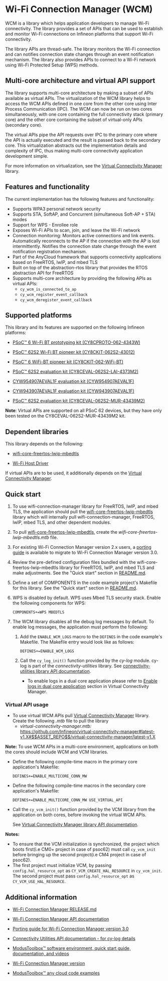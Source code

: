 # Wi-Fi Connection Manager (WCM)

WCM is a library which helps application developers to manage Wi-Fi connectivity. The library provides a set of APIs that can be used to establish and monitor Wi-Fi connections on Infineon platforms that support Wi-Fi connectivity.

The library APIs are thread-safe. The library monitors the Wi-Fi connection and can notifies connection state changes through an event notification mechanism. The library also provides APIs to connect to a Wi-Fi network using Wi-Fi Protected Setup (WPS) methods.

## Multi-core architecture and virtual API support

The library supports multi-core architecture by making a subset of APIs available as virtual APIs. The virtualization of the WCM library helps to access the WCM APIs defined in one core from the other core using Inter Process Communication (IPC). The WCM can now be run on two cores simultaneously, with one core containing the full connectivity stack (primary core) and the other core containing the subset of virtual-only APIs (secondary core).

The virtual APIs pipe the API requests over IPC to the primary core where the API is actually executed and the result is passed back to the secondary core. This virtualization abstracts out the implementation details and complexity of IPC, thus making multi-core connectivity application development simple.

For more information on virtualization, see the [Virtual Connectivity Manager](https://github.com/Infineon/virtual-connectivity-manager) library.


## Features and functionality

The current implementation has the following features and functionality:

- Supports WPA3 personal network security
- Supports STA, SoftAP, and Concurrent (simultaneous Soft-AP + STA) modes
- Support for WPS - Enrollee role
- Exposes Wi-Fi APIs to scan, join, and leave the Wi-Fi network
- Connection monitoring: Monitors active connections and link events. Automatically reconnects to the AP if the connection with the AP is lost intermittently. Notifies the connection state change through the event notification registration mechanism.
- Part of the AnyCloud framework that supports connectivity applications based on FreeRTOS, lwIP, and mbed TLS
- Built on top of the abstraction-rtos library that provides the RTOS abstraction API for FreeRTOS
- Supports multi-core architecture by providing the following APIs as virtual APIs:
  - `cy_wcm_is_connected_to_ap`
  - `cy_wcm_register_event_callback`
  - `cy_wcm_deregister_event_callback`


## Supported platforms

This library and its features are supported on the following Infineon platforms:

- [PSoC&trade; 6 Wi-Fi BT prototyping kit (CY8CPROTO-062-4343W)](https://www.infineon.com/cms/en/product/evaluation-boards/cy8cproto-062-4343w/)

- [PSoC&trade; 62S2 Wi-Fi BT pioneer kit (CY8CKIT-062S2-43012)](https://www.infineon.com/cms/en/product/evaluation-boards/cy8ckit-062s2-43012/)

- [PSoC&trade; 6 WiFi-BT pioneer kit (CY8CKIT-062-WiFi-BT)](https://www.infineon.com/cms/en/product/evaluation-boards/cy8ckit-062-wifi-bt/)

- [PSoC&trade; 62S2 evaluation kit (CY8CEVAL-062S2-LAI-4373M2)](https://www.infineon.com/cms/en/product/evaluation-boards/cy8ceval-062s2/)

- [CYW954907AEVAL1F evaluation kit (CYW954907AEVAL1F)](https://www.infineon.com/cms/en/product/evaluation-boards/cyw954907aeval1f/)

- [CYW943907AEVAL1F evaluation kit (CYW943907AEVAL1F)](https://www.infineon.com/cms/en/product/evaluation-boards/cyw943907aeval1f/)

- [PSoC&trade; 62S2 evaluation kit (CY8CEVAL-062S2-MUR-43439M2)](https://www.infineon.com/cms/en/product/evaluation-boards/cy8ceval-062s2/)

**Note**: Virtual APIs are supported on all PSoC 62 devices, but they have only been tested on the CY8CEVAL-062S2-MUR-43439M2 kit.

## Dependent libraries

This library depends on the following:

- [wifi-core-freertos-lwip-mbedtls](https://github.com/Infineon/wifi-core-freertos-lwip-mbedtls)

- [Wi-Fi Host Driver](https://github.com/Infineon/wifi-host-driver)

If virtual APIs are to be used, it additionally depends on the [Virtual Connectivity Manager](https://github.com/Infineon/virtual-connectivity-manager).

## Quick start

1. To use wifi-connection-manager library for FreeRTOS, lwIP, and mbed TLS, the application should pull the [wifi-core-freertos-lwip-mbedtls](https://github.com/Infineon/wifi-core-freertos-lwip-mbedtls) library which will internally pull wifi-connection-manager, FreeRTOS, lwIP, mbed TLS, and other dependent modules.

2. To pull [wifi-core-freertos-lwip-mbedtls](https://github.com/Infineon/wifi-core-freertos-lwip-mbedtls#latest-v1.X#$$ASSET_REPO$$/wifi-core-freertos-lwip-mbedtls/latest-v1.X), create the *wifi-core-freertos-lwip-mbedtls.mtb* file.

3. For existing Wi-Fi Connection Manager version 2.x users, a [porting guide](https://Infineon.github.io/wifi-connection-manager/porting_guide.md) is available to migrate to Wi-Fi Connection Manager version 3.0.

4. Review the pre-defined configuration files bundled with the wifi-core-freertos-lwip-mbedtls library for FreeRTOS, lwIP, and mbed TLS and make adjustments. See the "Quick start" section in [README.md](https://github.com/Infineon/wifi-core-freertos-lwip-mbedtls/blob/master/README.md).

5. Define a set of COMPONENTS in the code example project's Makefile for this library. See the "Quick start" section in [README.md](https://github.com/Infineon/wifi-core-freertos-lwip-mbedtls/blob/master/README.md).

6. WPS is disabled by default. WPS uses Mbed TLS security stack. Enable the following components for WPS:
   ```
   COMPONENTS+=WPS MBEDTLS
   ```
7. The WCM library disables all the debug log messages by default. To enable log messages, the application must perform the following:

   1. Add the `ENABLE_WCM_LOGS` macro to the `DEFINES` in the code example's Makefile. The Makefile entry would look like as follows:
      ```
      DEFINES+=ENABLE_WCM_LOGS
      ```
   2. Call the `cy_log_init()` function provided by the *cy-log* module. cy-log is part of the *connectivity-utilities* library. 
      See [connectivity-utilities library API documentation](https://Infineon.github.io/connectivity-utilities/api_reference_manual/html/group__logging__utils.html).

      - To enable logs in a dual core application please refer to [Enable logs in dual core application](https://github.com/Infineon/virtual-connectivity-manager/-/blob/main/README.md#enable-logs-in-dual-core-application) section in Virtual Connectivity Manager.

### Virtual API usage

* To use virtual WCM APIs pull [Virtual Connectivity Manager](https://github.com/Infineon/virtual-connectivity-manager) library.
  Create the following *.mtb* file to pull the library
  - *virtual-connectivity-manager.mtb:* https://github.com/Infineon/virtual-connectivity-manager#latest-v1.X#$$ASSET_REPO$$/virtual-connectivity-manager/latest-v1.X

**Note:** To use WCM APIs in a multi-core environment, applications on both the cores should include WCM and VCM libraries.

* Define the following compile-time macro in the primary core application's Makefile:
   ```
   DEFINES+=ENABLE_MULTICORE_CONN_MW
   ```
* Define the following compile-time macros in the secondary core application's Makefile:
   ```
   DEFINES+=ENABLE_MULTICORE_CONN_MW USE_VIRTUAL_API
   ```
* Call the `cy_vcm_init()` function provided by the VCM library from the application on both cores, before invoking the virtual WCM APIs.

   See [Virtual Connectivity Manager library API documentation](https://Infineon.github.io/virtual-connectivity-manager/api_reference_manual/html/group__logging__utils.html).

**Notes:**
  - To ensure that the VCM initialization is synchronized, the project which boots first(i.e CM0+ project in case of psoc62) must call `cy_vcm_init` before bringing up the second project(i.e CM4 project in case of psoc62).
  - The first project must initialize VCM, by passing `config.hal_resource_opt` as `CY_VCM_CREATE_HAL_RESOURCE` in `cy_vcm_init`. The second project must pass `config.hal_resource_opt` as `CY_VCM_USE_HAL_RESOURCE`.

## Additional information

- [Wi-Fi Connection Manager RELEASE.md](./RELEASE.md)

- [Wi-Fi Connection Manager API documentation](https://Infineon.github.io/wifi-connection-manager/api_reference_manual/html/index.html)

- [Porting guide for Wi-Fi Connection Manager version 3.0](https://Infineon.github.io/wifi-connection-manager/porting_guide.md)

- [Connectivity Utilities API documentation - for cy-log details](https://Infineon.github.io/connectivity-utilities/api_reference_manual/html/group__logging__utils.html)

- [ModusToolbox&trade; software environment, quick start guide, documentation, and videos](https://www.infineon.com/modustoolbox)

- [Wi-Fi Connection Manager version](./version.xml)

- [ModusToolbox&trade; any cloud code examples](https://github.com/Infineon?q=mtb-example-anycloud%20NOT%20Deprecated)
